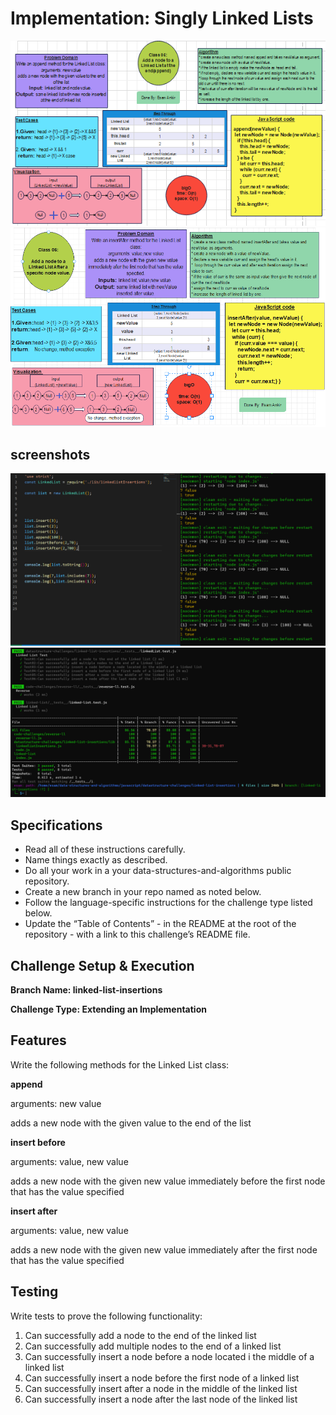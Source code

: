 # Implementation: Singly Linked Lists

![img](./assets/append.PNG)
![img](./assets/insertafterLL.PNG)

## screenshots

![img](./assets/1.PNG)
![img](./assets/2.PNG)

## Specifications

* Read all of these instructions carefully.
* Name things exactly as described.
* Do all your work in a your data-structures-and-algorithms public repository.
* Create a new branch in your repo named as noted below.
* Follow the language-specific instructions for the challenge type listed below.
* Update the “Table of Contents” - in the README at the root of the repository - with a link to this challenge’s README file.

## Challenge Setup & Execution

**Branch Name: linked-list-insertions**

**Challenge Type: Extending an Implementation**

## Features


Write the following methods for the Linked List class:

**append**

arguments: new value

adds a new node with the given value to the end of the list

**insert before**

arguments: value, new value

adds a new node with the given new value immediately before the first node that has the value specified

**insert after**

arguments: value, new value

adds a new node with the given new value immediately after the first node that has the value specified


## Testing


Write tests to prove the following functionality:

1. Can successfully add a node to the end of the linked list
2. Can successfully add multiple nodes to the end of a linked list
3. Can successfully insert a node before a node located i the middle of a linked list
4. Can successfully insert a node before the first node of a linked list
5. Can successfully insert after a node in the middle of the linked list
6. Can successfully insert a node after the last node of the linked list

